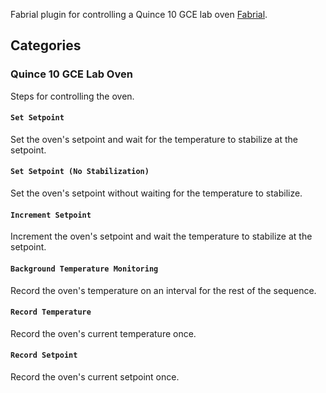 Fabrial plugin for controlling a Quince 10 GCE lab oven [Fabrial](https://github.com/Maughan-Lab/fabrial.git).

## Categories

### Quince 10 GCE Lab Oven

Steps for controlling the oven.

#### `Set Setpoint`

Set the oven's setpoint and wait for the temperature to stabilize at the setpoint.

#### `Set Setpoint (No Stabilization)`

Set the oven's setpoint without waiting for the temperature to stabilize.

#### `Increment Setpoint`

Increment the oven's setpoint and wait the temperature to stabilize at the setpoint.

#### `Background Temperature Monitoring`

Record the oven's temperature on an interval for the rest of the sequence.

#### `Record Temperature`

Record the oven's current temperature once.

#### `Record Setpoint`

Record the oven's current setpoint once.